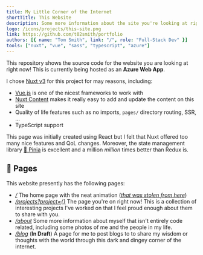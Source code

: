 ```yaml
---
title: My Little Corner of the Internet
shortTitle: This Website
description: Some more information about the site you're looking at right now, including what tech stack I'm using, and why I'm using it.
logo: /icons/projects/this-site.png
link: https://github.com/t02smith/portfolio
authors: [{ name: "Tom Smith", link: "/", role: "Full-Stack Dev" }]
tools: ["nuxt", "vue", "sass", "typescript", "azure"]
---
```


This repository shows the source code for the website you are looking at right now! This is currently being hosted as an **Azure Web App**.

I chose [Nuxt v3](https://nuxt.com/) for this project for may reasons, including:

- [Vue.js](https://vuejs.org/) is one of the nicest frameworks to work with
- [Nuxt Content](https://content.nuxtjs.org/) makes it really easy to add and update the content on this site
- Quality of life features such as no imports, `pages/` directory routing, SSR, ...
- TypeScript support

This page was initially created using React but I felt that Nuxt offered too many nice features and QoL changes. Moreover, the state management library [🍍 Pinia](https://pinia.vuejs.org/) is excellent and a million _million_ times better than Redux is.

## 📖 Pages

This website presently has the following pages:

- _[/](/)_ The home page with the neat animation ([_that was stolen from here_](https://www.youtube.com/watch?v=vJNVramny9k))
- _[/projects?project={}](/projects)_ The page you're on right now! This is a collection of interesting projects I've worked on that I feel proud enough about them to share with you.
- _[/about](/about)_ Some more information about myself that isn't entirely code related, including some photos of me and the people in my life.
- _[/blog](/blog)_ (**In Draft**) A page for me to post blogs to to share my wisdom or thoughts with the world through this dark and dingey corner of the internet.
